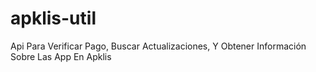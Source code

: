 # apklis-util
Api Para Verificar Pago, Buscar Actualizaciones, Y Obtener Información Sobre Las App En Apklis
